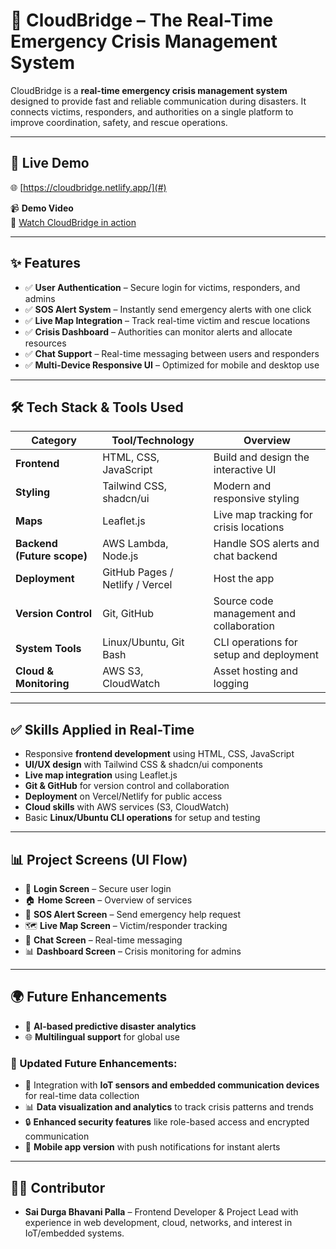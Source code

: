 # 🌉 CloudBridge – The Real-Time Emergency Crisis Management System

CloudBridge is a **real-time emergency crisis management system** designed to provide fast and reliable communication during disasters. It connects victims, responders, and authorities on a single platform to improve coordination, safety, and rescue operations.

---

## 🚀 Live Demo
🌐 [https://cloudbridge.netlify.app/](#)  


📹 **Demo Video**  
🎥 [Watch CloudBridge in action](#)  
 

---

## ✨ Features
- ✅ **User Authentication** – Secure login for victims, responders, and admins  
- ✅ **SOS Alert System** – Instantly send emergency alerts with one click  
- ✅ **Live Map Integration** – Track real-time victim and rescue locations  
- ✅ **Crisis Dashboard** – Authorities can monitor alerts and allocate resources  
- ✅ **Chat Support** – Real-time messaging between users and responders  
- ✅ **Multi-Device Responsive UI** – Optimized for mobile and desktop use  

---

## 🛠️ Tech Stack & Tools Used

| Category         | Tool/Technology        | Overview |
|------------------|------------------------|----------|
| **Frontend**     | HTML, CSS, JavaScript  | Build and design the interactive UI |
| **Styling**      | Tailwind CSS, shadcn/ui | Modern and responsive styling |
| **Maps**         | Leaflet.js             | Live map tracking for crisis locations |
| **Backend (Future scope)** | AWS Lambda, Node.js | Handle SOS alerts and chat backend |
| **Deployment**   | GitHub Pages / Netlify / Vercel | Host the app |
| **Version Control** | Git, GitHub          | Source code management and collaboration |
| **System Tools** | Linux/Ubuntu, Git Bash | CLI operations for setup and deployment |
| **Cloud & Monitoring** | AWS S3, CloudWatch | Asset hosting and logging |

---

## ✅ Skills Applied in Real-Time
- Responsive **frontend development** using HTML, CSS, JavaScript  
- **UI/UX design** with Tailwind CSS & shadcn/ui components  
- **Live map integration** using Leaflet.js  
- **Git & GitHub** for version control and collaboration  
- **Deployment** on Vercel/Netlify for public access  
- **Cloud skills** with AWS services (S3, CloudWatch)  
- Basic **Linux/Ubuntu CLI operations** for setup and testing  

---

## 📊 Project Screens (UI Flow)

- 🔑 **Login Screen** – Secure user login  
- 🏠 **Home Screen** – Overview of services  
- 🚨 **SOS Alert Screen** – Send emergency help request  
- 🗺️ **Live Map Screen** – Victim/responder tracking  
- 💬 **Chat Screen** – Real-time messaging  
- 📊 **Dashboard Screen** – Crisis monitoring for admins  

---

## 🌍 Future Enhancements

- 🤖 **AI-based predictive disaster analytics**  
- 🌐 **Multilingual support** for global use  

### 🔮 Updated Future Enhancements:
- 🔧 Integration with **IoT sensors and embedded communication devices** for real-time data collection  
- 📊 **Data visualization and analytics** to track crisis patterns and trends  
- 🔒 **Enhanced security features** like role-based access and encrypted communication  
- 📱 **Mobile app version** with push notifications for instant alerts  

---

## 👩‍💻 Contributor
- **Sai Durga Bhavani Palla** – Frontend Developer & Project Lead with experience in web development, cloud, networks, and interest in IoT/embedded systems.  






